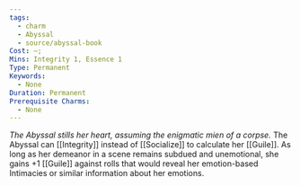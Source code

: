 ```yaml
---
tags:
  - charm
  - Abyssal
  - source/abyssal-book
Cost: —; 
Mins: Integrity 1, Essence 1
Type: Permanent
Keywords:
  - None
Duration: Permanent
Prerequisite Charms:
  - None
---
```

*The Abyssal stills her heart, assuming the enigmatic mien of a corpse.*
The Abyssal can [[Integrity]] instead of [[Socialize]] to calculate her [[Guile]]. As long as her demeanor in a scene remains subdued and unemotional, she gains +1 [[Guile]] against rolls that would reveal her emotion-based Intimacies or similar information about her emotions.